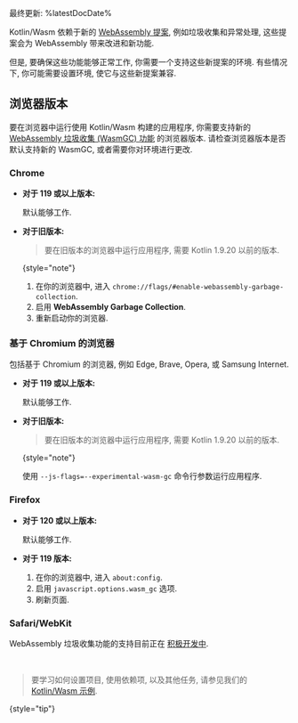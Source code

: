 [//]: # (title: 问题分析)

最终更新: %latestDocDate%

Kotlin/Wasm 依赖于新的 [WebAssembly 提案](https://webassembly.org/roadmap/),
例如垃圾收集和异常处理, 这些提案会为 WebAssembly 带来改进和新功能.

但是, 要确保这些功能能够正常工作, 你需要一个支持这些新提案的环境.
有些情况下, 你可能需要设置环境, 使它与这些新提案兼容.

## 浏览器版本

要在浏览器中运行使用 Kotlin/Wasm 构建的应用程序,
你需要支持新的 [WebAssembly 垃圾收集 (WasmGC) 功能](https://github.com/WebAssembly/gc) 的浏览器版本.
请检查浏览器版本是否默认支持新的 WasmGC, 或者需要你对环境进行更改.

### Chrome

* **对于 119 或以上版本:**

  默认能够工作.

* **对于旧版本:**

  > 要在旧版本的浏览器中运行应用程序, 需要 Kotlin 1.9.20 以前的版本.
  >
  {style="note"}

  1. 在你的浏览器中, 进入 `chrome://flags/#enable-webassembly-garbage-collection`.
  2. 启用 **WebAssembly Garbage Collection**.
  3. 重新启动你的浏览器.

### 基于 Chromium 的浏览器

包括基于 Chromium 的浏览器, 例如 Edge, Brave, Opera, 或 Samsung Internet.

* **对于 119 或以上版本:**

  默认能够工作.

* **对于旧版本:**

  > 要在旧版本的浏览器中运行应用程序, 需要 Kotlin 1.9.20 以前的版本.
  >
  {style="note"}

  使用 `--js-flags=--experimental-wasm-gc` 命令行参数运行应用程序.

### Firefox

* **对于 120 或以上版本:**

  默认能够工作.

* **对于 119 版本:**

  1. 在你的浏览器中, 进入 `about:config`.
  2. 启用 `javascript.options.wasm_gc` 选项.
  3. 刷新页面.

### Safari/WebKit

WebAssembly 垃圾收集功能的支持目前正在 [积极开发中](https://bugs.webkit.org/show_bug.cgi?id=247394).

<p>&nbsp;</p>

> 要学习如何设置项目, 使用依赖项, 以及其他任务,
> 请参见我们的 [Kotlin/Wasm 示例](https://github.com/Kotlin/kotlin-wasm-examples#readme).
>
{style="tip"}
